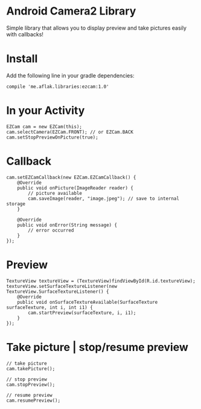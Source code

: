 # Android Camera2 Library
Simple library that allows you to display preview and take pictures easily with callbacks!

# Install

Add the following line in your gradle dependencies:

	compile 'me.aflak.libraries:ezcam:1.0'
  
# In your Activity

    EZCam cam = new EZCam(this);
    cam.selectCamera(EZCam.FRONT); // or EZCam.BACK
    cam.setStopPreviewOnPicture(true);
  
# Callback

	cam.setEZCamCallback(new EZCam.EZCamCallback() {
	    @Override
	    public void onPicture(ImageReader reader) {
	        // picture available
	        cam.saveImage(reader, "image.jpeg"); // save to internal storage
	    }
	
	    @Override
	    public void onError(String message) {
	        // error occurred
	    }
	});
	
# Preview

	TextureView textureView = (TextureView)findViewById(R.id.textureView);
	textureView.setSurfaceTextureListener(new TextureView.SurfaceTextureListener() {
	    @Override
	    public void onSurfaceTextureAvailable(SurfaceTexture surfaceTexture, int i, int i1) {
	        cam.startPreview(surfaceTexture, i, i1);
	    }
	});
	
# Take picture | stop/resume preview

	// take picture
	cam.takePicture();
	
	// stop preview
	cam.stopPreview();
	
	// resume preview
	cam.resumePreview();


